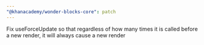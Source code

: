```yaml
---
"@khanacademy/wonder-blocks-core": patch
---
```


Fix useForceUpdate so that regardless of how many times it is called before a new render, it will always cause a new render
